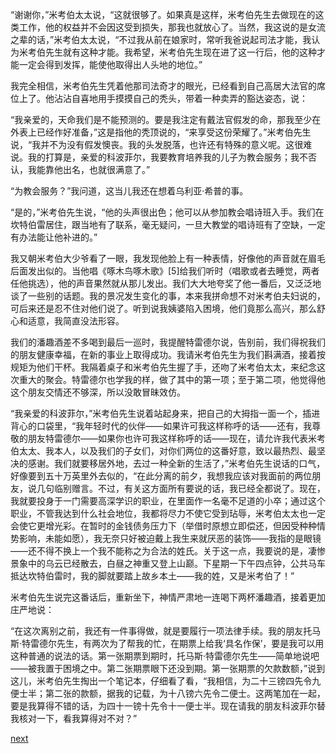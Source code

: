 
“谢谢你，”米考伯太太说，“这就很够了。如果真是这样，米考伯先生去做现在的这类工作，他的权益并不会因这受到损失，那我也就放心了。当然，我这说的是女流之辈的话，”米考伯太太说，“不过我从前在娘家时，常听我爸说起司法才能，我认为米考伯先生就有这种才能。我希望，米考伯先生现在进了这一行后，他的这种才能一定会得到发挥，能使他取得出人头地的地位。”

我完全相信，米考伯先生凭着他那司法奇才的眼光，已经看到自己高居大法官的席位上了。他沾沾自喜地用手摸摸自己的秃头，带着一种卖弄的豁达姿态，说：

“我亲爱的，天命我们是不能预测的。要是我注定有戴法官假发的命，那我至少在外表上已经作好准备，”这是指他的秃顶说的，“来享受这份荣耀了。”米考伯先生说，“我并不为没有假发懊丧。我的头发脱落，也许还有特殊的意义呢。这很难说。我的打算是，亲爱的科波菲尔，我要教育培养我的儿子为教会服务；我不否认，我能靠他出名，也就很满意了。”

“为教会服务？”我问道，这当儿我还在想着乌利亚·希普的事。

“是的，”米考伯先生说，“他的头声很出色；他可以从参加教会唱诗班入手。我们在坎特伯雷居住，跟当地有了联系，毫无疑问，一旦大教堂的唱诗班有了空缺，一定有办法能让他补进的。”

我又朝米考伯大少爷看了一眼，我发现他脸上有一种表情，好像他的声音就在眉毛后面发出似的。当他唱《啄木鸟啄木歌》[5]给我们听时（唱歌或者去睡觉，两者任他挑选），他的声音果然就从那儿发出。我们大大地夸奖了他一番后，又泛泛地谈了一些别的话题。我的景况发生变化的事，本来我拼命想不对米考伯夫妇说的，可后来还是忍不住对他们说了。听到说我姨婆陷入困境，他们竟那么高兴，那么舒心和适意，我简直没法形容。

我们的潘趣酒差不多喝到最后一巡时，我提醒特雷德尔说，告别前，我们得祝我们的朋友健康幸福，在新的事业上取得成功。我请米考伯先生为我们斟满酒，接着按规矩为他们干杯。我隔着桌子和米考伯先生握了手，还吻了米考伯太太，来纪念这次重大的聚会。特雷德尔也学我的样，做了其中的第一项；至于第二项，他觉得他这个朋友交情还不够深，所以没敢冒昧效仿。

“我亲爱的科波菲尔，”米考伯先生说着站起身来，把自己的大拇指一面一个，插进背心的口袋里，“我年轻时代的伙伴——如果许可我这样称呼的话——还有，我尊敬的朋友特雷德尔——如果你也许可我这样称呼的话——现在，请允许我代表米考伯太太、我本人，以及我们的子女们，对你们两位的这番好意，致以最热烈、最坚决的感谢。我们就要移居外地，去过一种全新的生活了，”米考伯先生说话的口气，好像要到五十万英里外去似的，“在此分离的前夕，我想我应该对我面前的两位朋友，说几句临别赠言。不过，有关这方面所有要说的话，我已经全都说了。现在，我就要投身于一门需要高深学识的职业，在里面作一名毫不足道的小卒；通过这个职业，不管我达到什么社会地位，我都将尽力不使它受到玷辱，米考伯太太也一定会使它更增光彩。在暂时的金钱债务压力下（举借时原想立即偿还，但因受种种情势影响，未能如愿），我无奈只好被迫戴上我生来就厌恶的装饰——我指的是眼镜——还不得不换上一个我不能称之为合法的姓氏。关于这一点，我要说的是，凄惨景象中的乌云已经散去，白昼之神重又登上山巅。下星期一下午四点钟，公共马车抵达坎特伯雷时，我的脚就要踏上故乡本土——我的姓，又是米考伯了！”

米考伯先生说完这番话后，重新坐下，神情严肃地一连喝下两杯潘趣酒，接着更加庄严地说：

“在这次离别之前，我还有一件事得做，就是要履行一项法律手续。我的朋友托马斯·特雷德尔先生，有两次为了帮我的忙，在期票上给我‘具名作保’，要是我可以用这种普通的说法的话。第一张期票到期时，托马斯·特雷德尔先生——简单地说吧——被我置于困境之中。第二张期票眼下还没到期。第一张期票的欠款数额，”说到这儿，米考伯先生掏出一个笔记本，仔细看了看，“我相信，为二十三镑四先令九便士半；第二张的款额，据我的记载，为十八镑六先令二便士。这两笔加在一起，要是我算得不错的话，为四十一镑十先令十一便士半。现在请我的朋友科波菲尔替我核对一下，看我算得对不对？”

[next](page473.md)